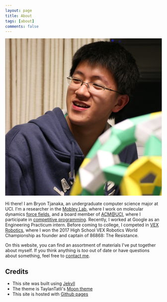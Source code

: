 ```yaml
---
layout: page
title: About
tags: [about]
comments: false
---
```


![realme](/assets/img/realme.JPG)

Hi there! I am Bryon Tjanaka, an undergraduate computer science major at UCI.
I'm a researcher in the [Mobley Lab](https://www.mobleylab.org), where I work on
molecular dynamics [force
fields](<https://en.wikipedia.org/wiki/Force_field_(chemistry)>), and a board
member of [ACM@UCI](https://clubs.uci.edu/acm), where I participate in
[competitive
programming](https://en.wikipedia.org/wiki/Competitive_programming). Recently, I
worked at Google as an Engineering Practicum intern. Before coming to college, I
competed in [VEX Robotics](https://www.vexrobotics.com), where I won the 2017
High School VEX Robotics World Championship as founder and captain of 86868: The
Resistance.

On this website, you can find an assortment of materials I've put together about
myself. If you think anything is _too_ out of date or have questions about
something, feel free to <a href="mailto:{{ site.email }}?subject=Page%20not%20found">contact me</a>.

## Credits

-   This site was built using [Jekyll](https://jekyllrb.com/)
-   The theme is TaylanTatli's [Moon theme](https://github.com/TaylanTatli/Moon)
-   This site is hosted with [Github pages](https://pages.github.com/)
